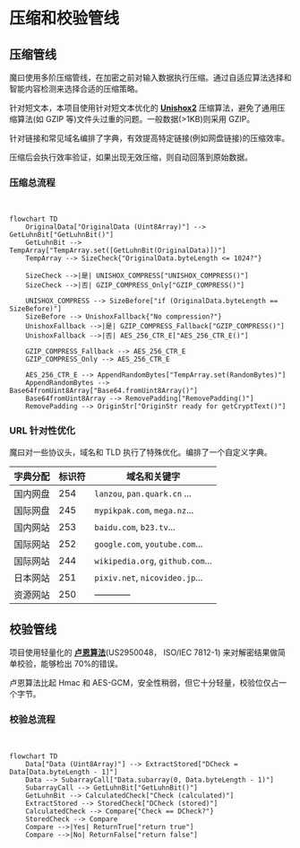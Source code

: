 # 压缩和校验管线

## 压缩管线

魔曰使用多阶压缩管线，在加密之前对输入数据执行压缩。通过自适应算法选择和智能内容检测来选择合适的压缩策略。

针对短文本，本项目使用针对短文本优化的 [**Unishox2**](https://github.com/siara-cc/Unishox2) 压缩算法，避免了通用压缩算法(如 GZIP 等)文件头过重的问题。一般数据(>1KB)则采用 GZIP。

针对链接和常见域名编排了字典，有效提高特定链接(例如网盘链接)的压缩效率。

压缩后会执行效率验证，如果出现无效压缩，则自动回落到原始数据。

### 压缩总流程

<br>

```mermaid
flowchart TD
    OriginalData["OriginalData (Uint8Array)"] --> GetLuhnBit["GetLuhnBit()"]
    GetLuhnBit --> TempArray["TempArray.set([GetLuhnBit(OriginalData)])"]
    TempArray --> SizeCheck{"OriginalData.byteLength <= 1024?"}

    SizeCheck -->|是| UNISHOX_COMPRESS["UNISHOX_COMPRESS()"]
    SizeCheck -->|否| GZIP_COMPRESS_Only["GZIP_COMPRESS()"]

    UNISHOX_COMPRESS --> SizeBefore["if (OriginalData.byteLength == SizeBefore)"]
    SizeBefore --> UnishoxFallback{"No compression?"}
    UnishoxFallback -->|是| GZIP_COMPRESS_Fallback["GZIP_COMPRESS()"]
    UnishoxFallback -->|否| AES_256_CTR_E["AES_256_CTR_E()"]

    GZIP_COMPRESS_Fallback --> AES_256_CTR_E
    GZIP_COMPRESS_Only --> AES_256_CTR_E

    AES_256_CTR_E --> AppendRandomBytes["TempArray.set(RandomBytes)"]
    AppendRandomBytes --> Base64fromUint8Array["Base64.fromUint8Array()"]
    Base64fromUint8Array --> RemovePadding["RemovePadding()"]
    RemovePadding --> OriginStr["OriginStr ready for getCryptText()"]

```

### URL 针对性优化

魔曰对一些协议头，域名和 TLD 执行了特殊优化。编排了一个自定义字典。

| 字典分配 | 标识符 | 域名和关键字                     |
| -------- | ------ | -------------------------------- |
| 国内网盘 | 254    | `lanzou`, `pan.quark.cn` ...     |
| 国际网盘 | 245    | `mypikpak.com`, `mega.nz`...     |
| 国内网站 | 253    | `baidu.com`, `b23.tv`...         |
| 国际网站 | 252    | `google.com`, `youtube.com`...   |
| 国际网站 | 244    | `wikipedia.org`, `github.com`... |
| 日本网站 | 251    | `pixiv.net`, `nicovideo.jp`...   |
| 资源网站 | 250    | ————                             |

## 校验管线

项目使用轻量化的 [**卢恩算法**](https://zh.wikipedia.org/zh-cn/%E5%8D%A2%E6%81%A9%E7%AE%97%E6%B3%95)(US2950048， ISO/IEC 7812-1) 来对解密结果做简单校验，能够检出 70%的错误。

卢恩算法比起 Hmac 和 AES-GCM，安全性稍弱，但它十分轻量，校验位仅占一个字节。

### 校验总流程

<br>

```mermaid
flowchart TD
    Data["Data (Uint8Array)"] --> ExtractStored["DCheck = Data[Data.byteLength - 1]"]
    Data --> SubarrayCall["Data.subarray(0, Data.byteLength - 1)"]
    SubarrayCall --> GetLuhnBit["GetLuhnBit()"]
    GetLuhnBit --> CalculatedCheck["Check (calculated)"]
    ExtractStored --> StoredCheck["DCheck (stored)"]
    CalculatedCheck --> Compare{"Check == DCheck?"}
    StoredCheck --> Compare
    Compare -->|Yes| ReturnTrue["return true"]
    Compare -->|No| ReturnFalse["return false"]
```
